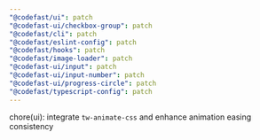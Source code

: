 ```yaml
---
"@codefast/ui": patch
"@codefast-ui/checkbox-group": patch
"@codefast/cli": patch
"@codefast/eslint-config": patch
"@codefast/hooks": patch
"@codefast/image-loader": patch
"@codefast-ui/input": patch
"@codefast-ui/input-number": patch
"@codefast-ui/progress-circle": patch
"@codefast/typescript-config": patch
---
```


chore(ui): integrate `tw-animate-css` and enhance animation easing consistency
